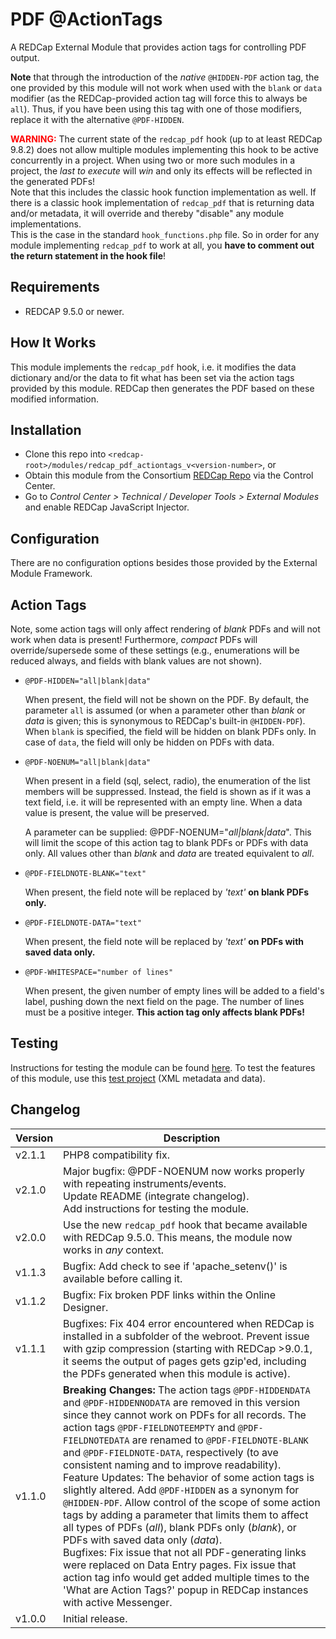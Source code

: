 # PDF @ActionTags

A REDCap External Module that provides action tags for controlling PDF output.

**Note** that through the introduction of the _native_ `@HIDDEN-PDF` action tag, the one provided by this module will not work when used with the `blank` or `data` modifier (as the REDCap-provided action tag will force this to always be `all`). Thus, if you have been using this tag with one of those modifiers, replace it with the alternative `@PDF-HIDDEN`.

<span style="color:red">**WARNING:**</span> The current state of the `redcap_pdf` hook (up to at least REDCap 9.8.2) does not allow multiple modules implementing this hook to be active concurrently in a project. When using two or more such modules in a project, the _last to execute_ will _win_ and only its effects will be reflected in the generated PDFs!  
Note that this includes the classic hook function implementation as well. If there is a classic hook implementation of `redcap_pdf` that is returning data and/or metadata, it will override and thereby "disable" any module implementations.  
This is the case in the standard `hook_functions.php` file. So in order for any module implementing `redcap_pdf` to work at all, you **have to comment out the return statement in the hook file**!

## Requirements

- REDCAP 9.5.0 or newer.

## How It Works

This module implements the `redcap_pdf` hook, i.e. it modifies the data dictionary and/or the data to fit what has been set via the action tags provided by this module. REDCap then generates the PDF based on these modified information.

## Installation

- Clone this repo into `<redcap-root>/modules/redcap_pdf_actiontags_v<version-number>`, or
- Obtain this module from the Consortium [REDCap Repo](https://redcap.vanderbilt.edu/consortium/modules/index.php) via the Control Center.
- Go to _Control Center > Technical / Developer Tools > External Modules_ and enable REDCap JavaScript Injector.

## Configuration

There are no configuration options besides those provided by the External Module Framework.

## Action Tags

Note, some action tags will only affect rendering of _blank_ PDFs and will not work when data is present! Furthermore, _compact_ PDFs will override/supersede some of these settings (e.g., enumerations will be reduced always, and fields with blank values are not shown).

- `@PDF-HIDDEN="all|blank|data"`

  When present, the field will not be shown on the PDF. By default, the parameter `all` is assumed (or when a parameter other than _blank_ or _data_ is given; this is synonymous to REDCap's built-in `@HIDDEN-PDF`). When `blank` is specified, the field will be hidden on blank PDFs only. In case of `data`, the field will only be hidden on PDFs with data.

- `@PDF-NOENUM="all|blank|data"`

  When present in a field (sql, select, radio), the enumeration of the list members will be suppressed. Instead, the field is shown as if it was a text field, i.e. it will be represented with an empty line.  When a data value is present, the value will be preserved.

  A parameter can be supplied: @PDF-NOENUM="_all|blank|data_". This will limit the scope of this action tag to blank PDFs or PDFs with data only. All values other than _blank_ and _data_ are treated equivalent to _all_.

- `@PDF-FIELDNOTE-BLANK="text"`
  
  When present, the field note will be replaced by _'text'_ **on blank PDFs only.**

- `@PDF-FIELDNOTE-DATA="text"`

  When present, the field note will be replaced by _'text'_ **on PDFs with saved data only.**

- `@PDF-WHITESPACE="number of lines"`

  When present, the given number of empty lines will be added to a field's label, pushing down the next field on the page. The number of lines must be a positive integer. **This action tag only affects blank PDFs!**

## Testing

Instructions for testing the module can be found [here](?prefix=redcap_pdf_actiontags&page=tests/PDFActionTagsManualTest.md).
To test the features of this module, use this [test project](?prefix=redcap_pdf_actiontags&page=Demo/TestProject.xml) (XML metadata and data).

## Changelog

Version | Description
------- | ----------------
v2.1.1  | PHP8 compatibility fix.
v2.1.0  | Major bugfix: @PDF-NOENUM now works properly with repeating instruments/events.<br>Update README (integrate changelog).<br>Add instructions for testing the module.
v2.0.0  | Use the new `redcap_pdf` hook that became available with REDCap 9.5.0. This means, the module now works in _any_ context.
v1.1.3  | Bugfix: Add check to see if 'apache_setenv()' is available before calling it.
v1.1.2  | Bugfix: Fix broken PDF links within the Online Designer.
v1.1.1  | Bugfixes: Fix 404 error encountered when REDCap is installed in a subfolder of the webroot. Prevent issue with gzip compression (starting with REDCap >9.0.1, it seems the output of pages gets gzip'ed, including the PDFs generated when this module is active).
v1.1.0  | **Breaking Changes:** The action tags `@PDF-HIDDENDATA` and `@PDF-HIDDENNODATA` are removed in this version since they cannot work on PDFs for all records. The action tags `@PDF-FIELDNOTEEMPTY` and `@PDF-FIELDNOTEDATA` are renamed to `@PDF-FIELDNOTE-BLANK` and `@PDF-FIELDNOTE-DATA`, respectively (to ave consistent naming and to improve readability).<br>Feature Updates: The behavior of some action tags is slightly altered. Add `@PDF-HIDDEN` as a synonym for `@HIDDEN-PDF`. Allow control of the scope of some action tags by adding a parameter that limits them to affect all types of PDFs (_all_), blank PDFs only (_blank_), or PDFs with saved data only (_data_).<br>Bugfixes: Fix issue that not all PDF-generating links were replaced on Data Entry pages. Fix issue that action tag info would get added multiple times to the 'What are Action Tags?' popup in REDCap instances with active Messenger.
v1.0.0  | Initial release.
